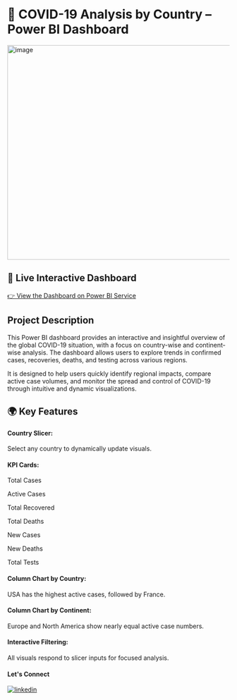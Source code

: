 
# 🦠 COVID-19 Analysis by Country – Power BI Dashboard

	
<img width="880" height="487" alt="image" src="https://github.com/user-attachments/assets/b49ed9d3-5b4d-4a4e-ac50-4ab41c4bee67" /> 


## 🌟 Live Interactive Dashboard

   [👉 View the Dashboard on Power BI Service](https://app.powerbi.com/view?r=eyJrIjoiOWQ0NTU2ZjUtMzg0Yi00Zjk3LWI5ZDYtY2NkYzNkMzFlN2Y4IiwidCI6IjU5MWEyZWE3LTg4MDItNGIxNS1iMDZlLTIwMGI2OTc3M2FiNiJ9&amp;pageName=ReportSection)
## Project Description
This Power BI dashboard provides an interactive and insightful overview of the global COVID-19 situation, with a focus on country-wise and continent-wise analysis. The dashboard allows users to explore trends in confirmed cases, recoveries, deaths, and testing across various regions.

It is designed to help users quickly identify regional impacts, compare active case volumes, and monitor the spread and control of COVID-19 through intuitive and dynamic visualizations.


## 🌍 Key Features

#### Country Slicer:

Select any country to dynamically update visuals.

#### KPI Cards:

Total Cases

Active Cases

Total Recovered

Total Deaths

New Cases

New Deaths

Total Tests

#### Column Chart by Country:
USA has the highest active cases, followed by France.
#### Column Chart by Continent:
Europe and North America show nearly equal active case numbers.
#### Interactive Filtering:
All visuals respond to slicer inputs for focused analysis.
#### Let's Connect
[![linkedin](https://img.shields.io/badge/linkedin-0A66C2?style=for-the-badge&logo=linkedin&logoColor=white)](https://www.linkedin.com/in/ahammed-jaleel-33772b5b/)


